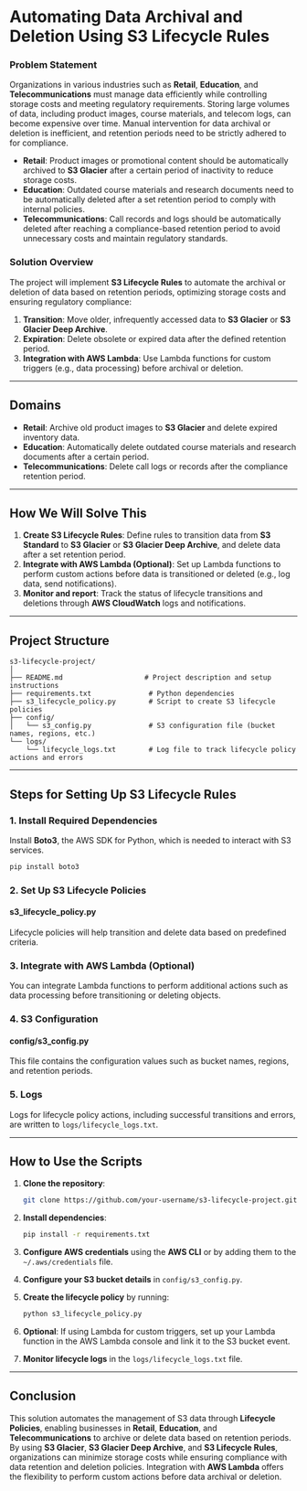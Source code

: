 # **Automating Data Archival and Deletion Using S3 Lifecycle Rules**

### **Problem Statement**

Organizations in various industries such as **Retail**, **Education**, and **Telecommunications** must manage data efficiently while controlling storage costs and meeting regulatory requirements. Storing large volumes of data, including product images, course materials, and telecom logs, can become expensive over time. Manual intervention for data archival or deletion is inefficient, and retention periods need to be strictly adhered to for compliance.

- **Retail**: Product images or promotional content should be automatically archived to **S3 Glacier** after a certain period of inactivity to reduce storage costs.
- **Education**: Outdated course materials and research documents need to be automatically deleted after a set retention period to comply with internal policies.
- **Telecommunications**: Call records and logs should be automatically deleted after reaching a compliance-based retention period to avoid unnecessary costs and maintain regulatory standards.

### **Solution Overview**

The project will implement **S3 Lifecycle Rules** to automate the archival or deletion of data based on retention periods, optimizing storage costs and ensuring regulatory compliance:
1. **Transition**: Move older, infrequently accessed data to **S3 Glacier** or **S3 Glacier Deep Archive**.
2. **Expiration**: Delete obsolete or expired data after the defined retention period.
3. **Integration with AWS Lambda**: Use Lambda functions for custom triggers (e.g., data processing) before archival or deletion.

---

## **Domains**

- **Retail**: Archive old product images to **S3 Glacier** and delete expired inventory data.
- **Education**: Automatically delete outdated course materials and research documents after a certain period.
- **Telecommunications**: Delete call logs or records after the compliance retention period.

---

## **How We Will Solve This**

1. **Create S3 Lifecycle Rules**: Define rules to transition data from **S3 Standard** to **S3 Glacier** or **S3 Glacier Deep Archive**, and delete data after a set retention period.
2. **Integrate with AWS Lambda (Optional)**: Set up Lambda functions to perform custom actions before data is transitioned or deleted (e.g., log data, send notifications).
3. **Monitor and report**: Track the status of lifecycle transitions and deletions through **AWS CloudWatch** logs and notifications.

---

## **Project Structure**

```plaintext
s3-lifecycle-project/
│
├── README.md                    # Project description and setup instructions
├── requirements.txt              # Python dependencies
├── s3_lifecycle_policy.py        # Script to create S3 lifecycle policies
├── config/
│   └── s3_config.py              # S3 configuration file (bucket names, regions, etc.)
└── logs/
    └── lifecycle_logs.txt        # Log file to track lifecycle policy actions and errors
```

---

## **Steps for Setting Up S3 Lifecycle Rules**

### **1. Install Required Dependencies**

Install **Boto3**, the AWS SDK for Python, which is needed to interact with S3 services.

```bash
pip install boto3
```

### **2. Set Up S3 Lifecycle Policies**

#### **s3_lifecycle_policy.py**

Lifecycle policies will help transition and delete data based on predefined criteria.


### **3. Integrate with AWS Lambda (Optional)**

You can integrate Lambda functions to perform additional actions such as data processing before transitioning or deleting objects.

### **4. S3 Configuration**

#### **config/s3_config.py**

This file contains the configuration values such as bucket names, regions, and retention periods.


### **5. Logs**

Logs for lifecycle policy actions, including successful transitions and errors, are written to `logs/lifecycle_logs.txt`.

---

## **How to Use the Scripts**

1. **Clone the repository**:
   ```bash
   git clone https://github.com/your-username/s3-lifecycle-project.git
   ```

2. **Install dependencies**:
   ```bash
   pip install -r requirements.txt
   ```

3. **Configure AWS credentials** using the **AWS CLI** or by adding them to the `~/.aws/credentials` file.

4. **Configure your S3 bucket details** in `config/s3_config.py`.

5. **Create the lifecycle policy** by running:
   ```bash
   python s3_lifecycle_policy.py
   ```

6. **Optional**: If using Lambda for custom triggers, set up your Lambda function in the AWS Lambda console and link it to the S3 bucket event.

7. **Monitor lifecycle logs** in the `logs/lifecycle_logs.txt` file.

---

## **Conclusion**

This solution automates the management of S3 data through **Lifecycle Policies**, enabling businesses in **Retail**, **Education**, and **Telecommunications** to archive or delete data based on retention periods. By using **S3 Glacier**, **S3 Glacier Deep Archive**, and **S3 Lifecycle Rules**, organizations can minimize storage costs while ensuring compliance with data retention and deletion policies. Integration with **AWS Lambda** offers the flexibility to perform custom actions before data archival or deletion.

